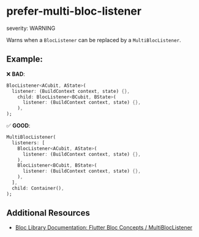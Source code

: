 # prefer-multi-bloc-listener

severity: WARNING

Warns when a `BlocListener` can be replaced by a `MultiBlocListener`.

## Example:

❌ **BAD**:

```dart
BlocListener<ACubit, AState>(
  listener: (BuildContext context, state) {},
    child: BlocListener<BCubit, BState>(
      listener: (BuildContext context, state) {},
    ),
);
```

✅ **GOOD**:

```dart
MultiBlocListener(
  listeners: [
    BlocListener<ACubit, AState>(
      listener: (BuildContext context, state) {},
    ),
    BlocListener<BCubit, BState>(
      listener: (BuildContext context, state) {},
    ),
  ],
  child: Container(),
);
```

## Additional Resources

- [Bloc Library Documentation: Flutter Bloc Concepts / MultiBlocListener](https://bloclibrary.dev/flutter-bloc-concepts/#multibloclistener)

